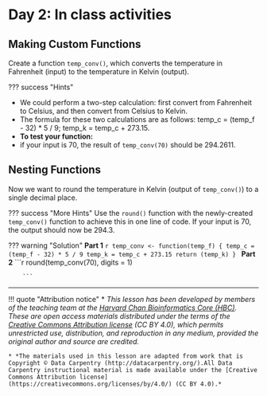 # Day 2: In class activities

## Making Custom Functions

Create a function `temp_conv()`, which converts the temperature in Fahrenheit (input) to the temperature in Kelvin (output). 

??? success "Hints"  
    <ul><li>We could perform a two-step calculation: first convert from Fahrenheit to Celsius, and then convert from Celsius to Kelvin.</li><li>The formula for these two calculations are as follows: temp_c = (temp_f - 32) * 5 / 9; temp_k = temp_c + 273.15.</li><li> **To test your function:** </li><li>if your input is 70, the result of `temp_conv(70)` should be 294.2611.</li></ul>



## Nesting Functions

Now we want to round the temperature in Kelvin (output of `temp_conv()`) to a single decimal place. 

??? success "More Hints"
    Use the `round()` function with the newly-created  `temp_conv()` function to achieve this in one line of code. If your input is 70, the output should now be 294.3.


??? warning "Solution"
    **Part 1**
        ```r
            temp_conv <- function(temp_f) {
                temp_c = (temp_f - 32) * 5 / 9
                temp_k = temp_c + 273.15
            return (temp_k)
             }
        ```
    **Part 2**
        ```r
            round(temp_conv(70), digits = 1)

        ```


* * *


!!! quote "Attribution notice"
    * *This lesson has been developed by members of the teaching team at the [Harvard Chan Bioinformatics Core (HBC)](http://bioinformatics.sph.harvard.edu/). These are open access materials distributed under the terms of the [Creative Commons Attribution license](https://creativecommons.org/licenses/by/4.0/) (CC BY 4.0), which permits unrestricted use, distribution, and reproduction in any medium, provided the original author and source are credited.*

    * *The materials used in this lesson are adapted from work that is Copyright © Data Carpentry (http://datacarpentry.org/).All Data Carpentry instructional material is made available under the [Creative Commons Attribution license](https://creativecommons.org/licenses/by/4.0/) (CC BY 4.0).*
